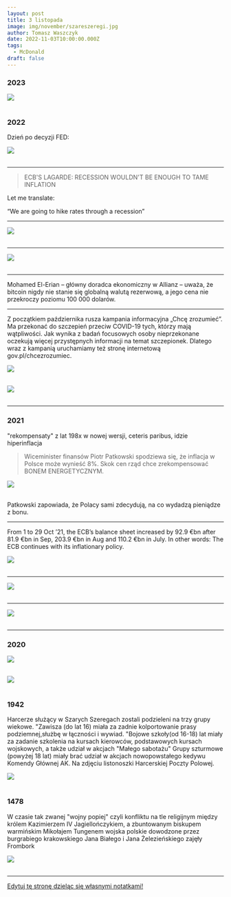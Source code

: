 ```yaml
---
layout: post
title: 3 listopada
image: img/november/szareszeregi.jpg
author: Tomasz Waszczyk
date: 2022-11-03T10:00:00.000Z
tags:
  - McDonald
draft: false
---
```


### 2023

<img src="./img/november/kyle.png"><br><br>

### 2022

Dzień po decyzji FED:

<img src="./img/november/obligacje.jpeg"><br><br>

---

> ECB'S LAGARDE: RECESSION WOULDN'T BE ENOUGH TO TAME INFLATION

Let me translate:

“We are going to hike rates through a recession”

---

<img src="./img/november/boe.jpeg"><br><br>

---

<img src="./img/november/inflationecb.jpeg"><br><br>

---

Mohamed El-Erian – główny doradca ekonomiczny w Allianz – uważa, że ​bitcoin nigdy nie stanie się globalną walutą rezerwową, a jego cena nie przekroczy poziomu 100 000 dolarów.

---

Z początkiem października rusza kampania informacyjna „Chcę zrozumieć”. Ma przekonać do szczepień przeciw COVID-19 tych, którzy mają wątpliwości. Jak wynika z badań focusowych osoby nieprzekonane oczekują więcej przystępnych informacji na temat szczepionek. Dlatego wraz z kampanią uruchamiamy też stronę internetową gov.pl/chcezrozumiec.

<img src="./img/november/chcezrozumiec.jpeg"><br><br>

<img src="./img/november/lekarze.png"><br><br>

---

### 2021

"rekompensaty" z lat 198x w nowej wersji, ceteris paribus, idzie hiperinflacja

> Wiceminister finansów Piotr Patkowski spodziewa się, że inflacja w Polsce może wynieść 8%. Skok cen rząd chce zrekompensować BONEM ENERGETYCZNYM.

<img src="./img/november/patkowskibon.webp"><br><br>

Patkowski zapowiada, że Polacy sami zdecydują, na co wydadzą pieniądze z bonu.

---

From 1 to 29 Oct ’21, the ECB’s balance sheet increased by 92.9 €bn after 81.9 €bn in Sep, 203.9 €bn in Aug and 110.2 €bn in July. In other words: The ECB continues with its inflationary policy.

<img src="./img/november/europeaninflationlady.jpeg"><br><br>

---

<img src="./img/november/managedebt.jpeg"><br><br>

---

<img src="./img/november/migalski.jpeg"><br><br>

---

### 2020

<img src="./img/november/mcdonald.jpg"><br><br>

<img src="./img/november/mcdonald2.jpeg"><br><br>

### 1942

Harcerze służący w Szarych Szeregach zostali podzieleni na trzy grupy wiekowe.
"Zawisza (do lat 16) miała za zadnie kolportowanie prasy podziemnej,służbę w łączności i wywiad.
"Bojowe szkoły(od 16-18) lat miały za zadanie szkolenia na kursach kierowców, podstawowych kursach wojskowych, a także udział w akcjach "Małego sabotażu"
Grupy szturmowe (powyżej 18 lat) miały brać udział w akcjach nowopowstałego kedywu Komendy Głównej AK.
Na zdjęciu listonoszki Harcerskiej Poczty
Polowej.

<img src="./img/november/szareszeregi.jpg"/><br><br>

### 1478

W czasie tak zwanej "wojny popiej" czyli konfliktu na tle religijnym między królem Kazimierzem IV Jagiellończykiem, a zbuntowanym biskupem warmińskim  Mikołajem Tungenem wojska polskie dowodzone przez burgrabiego krakowskiego Jana Białego i Jana Żelezieńskiego zajęły Frombork

<img src="./img/november/wojnapopiej.jpg"/><br><br>

---

<a href="https://github.com/TomaszWaszczyk/historia.waszczyk.com/edit/master/src/content/november-3.md" target="_blank">Edytuj tę stronę dzieląc się własnymi notatkami!</a>

